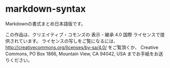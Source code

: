 # markdown-syntax

Markdownの書式まとめ日本語版です。

この作品は、クリエイティブ・コモンズの 表示 - 継承 4.0 国際 ライセンスで提供されています。
ライセンスの写しをご覧になるには、 <http://creativecommons.org/licenses/by-sa/4.0/> をご覧頂くか、
Creative Commons, PO Box 1866, Mountain View, CA 94042, USA までお手紙をお送りください。
